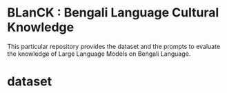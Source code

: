 # BLanCK : Bengali Language Cultural Knowledge

This particular repository provides the dataset and the prompts to evaluate the knowledge of Large Language Models on Bengali Language.

# dataset

